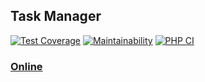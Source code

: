 ## Task Manager
[![Test Coverage](https://api.codeclimate.com/v1/badges/685b8ed1772fc9801d39/test_coverage)](https://codeclimate.com/github/just-evv/php-project-lvl4/test_coverage)  [![Maintainability](https://api.codeclimate.com/v1/badges/685b8ed1772fc9801d39/maintainability)](https://codeclimate.com/github/just-evv/php-project-lvl4/maintainability) [![PHP CI](https://github.com/just-evv/php-project-lvl4/actions/workflows/workflow.yml/badge.svg?branch=main)](https://github.com/just-evv/php-project-lvl4/actions/workflows/workflow.yml)

### [Online](https://just-evv-task-manager.herokuapp.com/)

